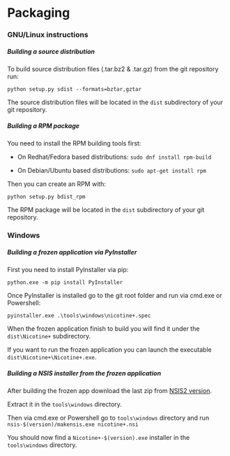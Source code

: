 # Packaging

### GNU/Linux instructions

##### Building a source distribution

To build source distribution files (.tar.bz2 & .tar.gz) from the git repository run:

`python setup.py sdist --formats=bztar,gztar`

The source distribution files will be located in the `dist` subdirectory of your git repository.

##### Building a RPM package

You need to install the RPM building tools first:

* On Redhat/Fedora based distributions: `sudo dnf install rpm-build`

* On Debian/Ubuntu based distributions: `sudo apt-get install rpm`

Then you can create an RPM with:

`python setup.py bdist_rpm`

The RPM package will be located in the `dist` subdirectory of your git repository.


### Windows

##### Building a frozen application via PyInstaller

First you need to install PyInstaller via pip:

`python.exe -m pip install PyInstaller`

Once PyInstaller is installed go to the git root folder and run via cmd.exe or Powershell:

`pyinstaller.exe .\tools\windows\nicotine+.spec`

When the frozen application finish to build you will find it under the `dist\Nicotine+` subdirectory.

If you want to run the frozen application you can launch the executable `dist\Nicotine+\Nicotine+.exe`.

##### Building a NSIS installer from the frozen application

After building the frozen app download the last zip from [NSIS2 version](https://sourceforge.net/projects/nsis/files/NSIS%202/).

Extract it in the `tools\windows` directory.

Then via cmd.exe or Powershell go to `tools\windows` directory and run `nsis-$(version)/makensis.exe nicotine+.nsi`

You should now find a `Nicotine+-$(version).exe` installer in the `tools\windows` directory.
